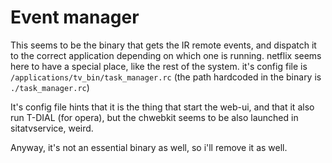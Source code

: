 # Event manager

This seems to be the binary that gets the IR remote events, and dispatch it to the correct application depending on which one is running. netflix seems here to have a special place, like the rest of the system. it's config file is `/applications/tv_bin/task_manager.rc` (the path hardcoded in the binary is `./task_manager.rc`)

It's config file hints that it is the thing that start the web-ui, and that it also run T-DIAL (for opera), but the chwebkit seems to be also launched in sitatvservice, weird.

Anyway, it's not an essential binary as well, so i'll remove it as well.
